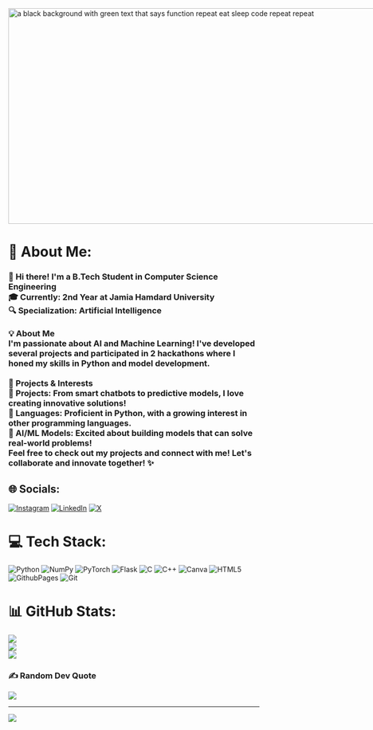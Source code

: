 <!--<img class="giphy-gif-img giphy-img-loaded" src="https://media4.giphy.com/media/v1.Y2lkPTc5MGI3NjExanZjcDZmeW1qcjR4ZDVjaHYwdW53Mjc5MTQ2cWFvamMxbTNzZjYzcSZlcD12MV9pbnRlcm5hbF9naWZfYnlfaWQmY3Q9Zw/gU25raLP4pUu4/giphy.gif" width="100%" height="100%" alt="coding blue screen GIF" style="background: rgba(0, 0, 0, 0);"> -->
<img src="https://media1.tenor.com/m/-buzIaq-QeoAAAAC/code-coding.gif" width="833" height="433" alt="a black background with green text that says function repeat eat sleep code repeat repeat" style="max-width: 833px;">

# 💫 About Me:
<h3>👋 Hi there! I'm a B.Tech Student in Computer Science Engineering<br>🎓 Currently: 2nd Year at Jamia Hamdard University<br>🔍 Specialization: Artificial Intelligence<br><br>💡 About Me<br>I'm passionate about AI and Machine Learning! I've developed several projects and participated in 2 hackathons where I honed my skills in Python and model development.<br><br>🚀 Projects & Interests<br>🌟 Projects: From smart chatbots to predictive models, I love creating innovative solutions!<br>🐍 Languages: Proficient in Python, with a growing interest in other programming languages.<br>🤖 AI/ML Models: Excited about building models that can solve real-world problems!<br>Feel free to check out my projects and connect with me! Let's collaborate and innovate together! ✨</h3>


## 🌐 Socials:
[![Instagram](https://img.shields.io/badge/Instagram-%23E4405F.svg?logo=Instagram&logoColor=white)](https://instagram.com/m_areeb_08) [![LinkedIn](https://img.shields.io/badge/LinkedIn-%230077B5.svg?logo=linkedin&logoColor=white)](https://linkedin.com/in/mohammad-areeb-4274622a2) [![X](https://img.shields.io/badge/X-black.svg?logo=X&logoColor=white)](https://x.com/areebwp) 

# 💻 Tech Stack:
![Python](https://img.shields.io/badge/python-3670A0?style=for-the-badge&logo=python&logoColor=ffdd54) ![NumPy](https://img.shields.io/badge/numpy-%23013243.svg?style=for-the-badge&logo=numpy&logoColor=white) ![PyTorch](https://img.shields.io/badge/PyTorch-%23EE4C2C.svg?style=for-the-badge&logo=PyTorch&logoColor=white) ![Flask](https://img.shields.io/badge/flask-%23000.svg?style=for-the-badge&logo=flask&logoColor=white) ![C](https://img.shields.io/badge/c-%2300599C.svg?style=for-the-badge&logo=c&logoColor=white) ![C++](https://img.shields.io/badge/c++-%2300599C.svg?style=for-the-badge&logo=c%2B%2B&logoColor=white) ![Canva](https://img.shields.io/badge/Canva-%2300C4CC.svg?style=for-the-badge&logo=Canva&logoColor=white) ![HTML5](https://img.shields.io/badge/html5-%23E34F26.svg?style=for-the-badge&logo=html5&logoColor=white) ![GithubPages](https://img.shields.io/badge/github%20pages-121013?style=for-the-badge&logo=github&logoColor=white) ![Git](https://img.shields.io/badge/git-%23F05033.svg?style=for-the-badge&logo=git&logoColor=white)
# 📊 GitHub Stats:
![](https://github-readme-stats.vercel.app/api?username=areebuddin0786&theme=dark&hide_border=false&include_all_commits=false&count_private=false)<br/>
![](https://github-readme-streak-stats.herokuapp.com/?user=areebuddin0786&theme=dark&hide_border=false)<br/>
![](https://github-readme-stats.vercel.app/api/top-langs/?username=areebuddin0786&theme=dark&hide_border=false&include_all_commits=false&count_private=false&layout=compact)

### ✍️ Random Dev Quote
![](https://quotes-github-readme.vercel.app/api?type=horizontal&theme=radical)

---
[![](https://visitcount.itsvg.in/api?id=areebuddin0786&icon=0&color=0)](https://visitcount.itsvg.in)

<!-- Proudly created with GPRM ( https://gprm.itsvg.in ) -->
